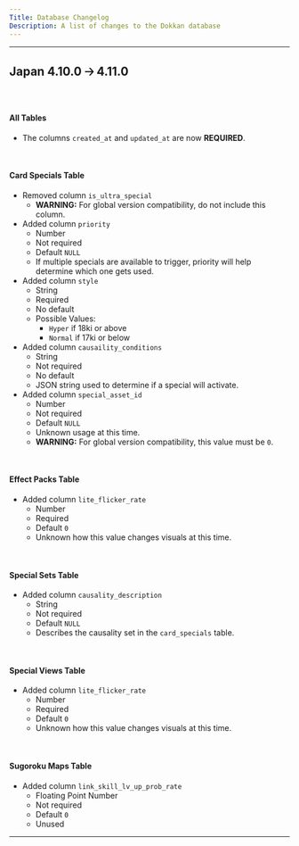 ```yaml
---
Title: Database Changelog
Description: A list of changes to the Dokkan database
---
```

---
## Japan 4.10.0 🡢 4.11.0

<br />

#### All Tables

 - The columns `created_at` and `updated_at` are now **REQUIRED**. 

<br />

#### Card Specials Table

 - Removed column `is_ultra_special`
	 - **WARNING:** For global version compatibility, do not include this column.
 - Added column `priority`
	 - Number
	 - Not required
	 - Default `NULL`
	 - If multiple specials are available to trigger, priority will help determine which one gets used.
 - Added column `style`
	 - String
	 - Required
	 - No default
	 - Possible Values:
		 - `Hyper` if 18ki or above
		 - `Normal` if 17ki or below
 - Added column `causaility_conditions`
	 - String
	 - Not required
	 - No default
	 - JSON string used to determine if a special will activate.
 - Added column `special_asset_id`
	 - Number
	 - Not required
	 - Default `NULL`
	 - Unknown usage at this time.
	 - **WARNING:** For global version compatibility, this value must be `0`.

<br />

#### Effect Packs Table

 - Added column `lite_flicker_rate`
	 - Number
	 - Required
	 - Default `0`
	 - Unknown how this value changes visuals at this time.

<br />

#### Special Sets Table

 - Added column `causality_description`
	 - String
	 - Not required
	 - Default `NULL`
	 - Describes the causality set in the `card_specials` table.

<br />

#### Special Views Table

 - Added column `lite_flicker_rate`
	 - Number
	 - Required
	 - Default `0`
	 - Unknown how this value changes visuals at this time.

<br />

 #### Sugoroku Maps Table
 
 - Added column `link_skill_lv_up_prob_rate`
	 - Floating Point Number
	 - Not required
	 - Default `0`
	 - Unused

---